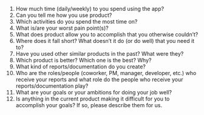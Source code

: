 1.  How much time (daily/weekly) to you spend using the app?
6.  Can you tell me how you use product?
2.  Which activities do you spend the most time on?
3.  What is/are your worst pain point(s)?
7.  What does product allow you to accomplish that you otherwise couldn’t?
8.  Where does it fall short? What doesn’t it do (or do well) that you need it to?
9.  Have you used other similar products in the past? What were they?
10.  Which product is better? Which one is the best? Why?
12.  What kind of reports/documentation do you create?
14.  Who are the roles/people (coworker, PM, manager, developer, etc.)  who receive your reports and what role do the people who receive your reports/documentation play?
17.  What are your goals or your ambitions for doing your job well?
18.  Is anything in the current product making it difficult for you to accomplish your goals? If so, please describe them for us.

